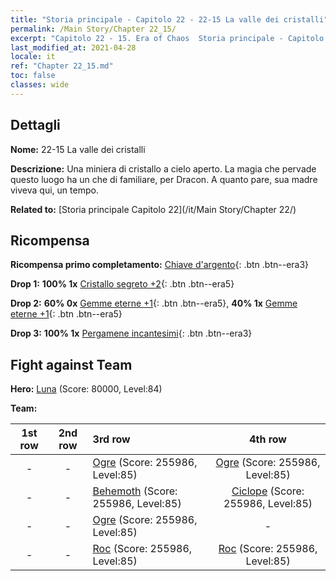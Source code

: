 ```yaml
---
title: "Storia principale - Capitolo 22 - 22-15 La valle dei cristalli"
permalink: /Main Story/Chapter 22_15/
excerpt: "Capitolo 22 - 15. Era of Chaos  Storia principale - Capitolo 22_15. 22-15 La valle dei cristalli"
last_modified_at: 2021-04-28
locale: it
ref: "Chapter 22_15.md"
toc: false
classes: wide
---
```


## Dettagli

 **Nome:** 22-15 La valle dei cristalli

 **Descrizione:** Una miniera di cristallo a cielo aperto. La magia che pervade questo luogo ha un che di familiare, per Dracon. A quanto pare, sua madre viveva qui, un tempo.

 **Related to:** [Storia principale Capitolo 22](/it/Main Story/Chapter 22/)

## Ricompensa

 **Ricompensa primo completamento:** [Chiave d'argento](/ItemsIT/con_693/){: .btn .btn--era3}

 **Drop 1:** **100% 1x** [Cristallo segreto +2](/ItemsIT/mat_80/){: .btn .btn--era5}

 **Drop 2:** **60% 0x** [Gemme eterne +1](/ItemsIT/mat_72/){: .btn .btn--era5}, **40% 1x** [Gemme eterne +1](/ItemsIT/mat_72/){: .btn .btn--era5}

 **Drop 3:** **100% 1x** [Pergamene incantesimi](/ItemsIT/con_694/){: .btn .btn--era3}


## Fight against Team
 **Hero:** [Luna](/it/heroes/Luna/) (Score: 80000, Level:84)

 **Team:**


  | 1st row | 2nd row | 3rd row | 4th row |
  |:----:|:----:|:----|:----:|
  | - | - | [Ogre](/it/units/Ogre/) (Score: 255986, Level:85)  | [Ogre](/it/units/Ogre/) (Score: 255986, Level:85)  |
  | - | - | [Behemoth](/it/units/Behemoth/) (Score: 255986, Level:85)  | [Ciclope](/it/units/Cyclops/) (Score: 255986, Level:85)  |
  | - | - | [Ogre](/it/units/Ogre/) (Score: 255986, Level:85)  | - |
  | - | - | [Roc](/it/units/Roc/) (Score: 255986, Level:85)  | [Roc](/it/units/Roc/) (Score: 255986, Level:85)  |


